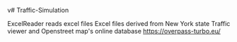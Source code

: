 v# Traffic-Simulation

ExcelReader reads excel files
  Excel files derived from New York state Traffic viewer and Openstreet map's online database https://overpass-turbo.eu/
  
